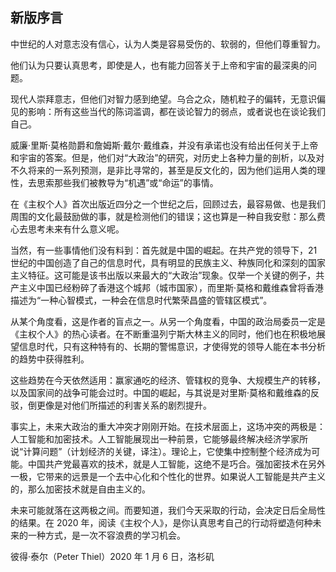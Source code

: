 ## 新版序言

中世纪的人对意志没有信心，认为人类是容易受伤的、软弱的，但他们尊重智力。

他们认为只要认真思考，即使是人，也有能力回答关于上帝和宇宙的最深奥的问题。

现代人崇拜意志，但他们对智力感到绝望。乌合之众，随机粒子的偏转，无意识偏见的影响：所有这些当代的陈词滥调，都在谈论智力的弱点，或者说也在谈论我们自己。

威廉·里斯·莫格勋爵和詹姆斯·戴尔·戴维森，并没有承诺也没有给出任何关于上帝和宇宙的答案。但是，他们对“大政治”的研究，对历史上各种力量的剖析，以及对不久将来的一系列预测，是非比寻常的，甚至是反文化的，因为他们运用人类的理性，去思索那些我们被教导为“机遇”或“命运”的事情。

在《主权个人》首次出版近四分之一个世纪之后，回顾过去，最容易做、也是我们周围的文化最鼓励做的事，就是检测他们的错误；这也算是一种自我安慰：那么费心去思考未来有什么意义呢。

当然，有一些事情他们没有料到：首先就是中国的崛起。在共产党的领导下，21 世纪的中国创造了自己的信息时代，具有明显的民族主义、种族同化和深刻的国家主义特征。这可能是该书出版以来最大的“大政治”现象。仅举一个关键的例子，共产主义中国已经粉碎了香港这个城邦（城市国家），而里斯·莫格和戴维森曾将香港描述为“一种心智模式，一种会在信息时代繁荣昌盛的管辖区模式”。

从某个角度看，这是作者的盲点之一。从另一个角度看，中国的政治局委员一定是《主权个人》的热心读者。在不断重温列宁斯大林主义的同时，他们也在积极地展望信息时代，只有这种特有的、长期的警惕意识，才使得党的领导人能在本书分析的趋势中获得胜利。

这些趋势在今天依然适用：赢家通吃的经济、管辖权的竞争、大规模生产的转移，以及国家间的战争可能会过时。中国的崛起，与其说是对里斯·莫格和戴维森的反驳，倒更像是对他们所描述的利害关系的剧烈提升。

事实上，未来大政治的重大冲突才刚刚开始。在技术层面上，这场冲突的两极是：人工智能和加密技术。人工智能展现出一种前景，它能够最终解决经济学家所说“计算问题”（计划经济的关键，译注）。理论上，它使集中控制整个经济成为可能。中国共产党最喜欢的技术，就是人工智能，这绝不是巧合。强加密技术在另外一极，它带来的远景是一个去中心化和个性化的世界。如果说人工智能是共产主义的，那么加密技术就是自由主义的。

未来可能就落在这两极之间。而要知道，我们今天采取的行动，会决定日后全局性的结果。在 2020 年，阅读《主权个人》，是你认真思考自己的行动将塑造何种未来的一种方式，是一次不容浪费的学习机会。

彼得·泰尔（Peter Thiel）2020 年 1 月 6 日，洛杉矶
